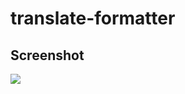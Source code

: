 
# translate-formatter



## Screenshot


![](https://media.giphy.com/media/l9ltJBEMMzG9lPFpPM/giphy.gif)